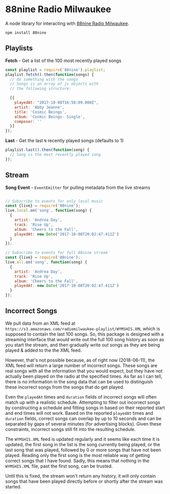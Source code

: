 88nine Radio Milwaukee
=======================

A node library for interacting with [88nine Radio Milwaukee](http://radiomilwaukee.org).

```
npm install 88nine
```

## Playlists

**Fetch** - Get a list of the 100 most recently played songs

```javascript
const playlist = require('88nine').playlist;
playlist.fetch().then(function(songs) {
  // do something with the songs
  // Songs is an array of js objects with
  // the following structure:

  [{
    playedAt: "2017-10-08T16:58:09.000Z",
    artist: 'Abby Jeanne',
    title: 'Cosmic Beings',
    album: 'Cosmic Beings- Single',
    composer: ''
  }]
});
```

**Last** - Get the last `N` recently played songs (defaults to 1)

```javascript
playlist.last().then(function(song) {
  // Song is the most recently played song
});
```

## Stream

**Song Event** - `EventEmitter` for pulling metadata from the live streams

```javascript

// Subscribe to events for only local music
const {live} = require('88nine');
live.local.on('song', function(song) {
  {
    artist: 'Andrea Day',
    track: 'Rise Up',
    album: 'Cheers to the Fall',
    playedAt: new Date('2017-10-08T20:02:47.411Z')
  }
});

// Subscribe to events for full 88nine stream
const {live} = require('88nine');
live.all.on('song', function(song) {
  {
    artist: 'Andrea Day',
    track: 'Rise Up',
    album: 'Cheers to the Fall',
    playedAt: new Date('2017-10-08T20:02:47.411Z')
  }
});
```

## Incorrect Songs

We pull data from an XML feed at `https://s3.amazonaws.com/radiomilwaukee-playlist/WYMSHIS.XML` which is supposed to contain the last 100 songs. So, this package is designed with a streaming interface that _would_ write out the full 100 song history as soon as you start the stream, and then gradually write out songs as they are being played & added to the the XML feed.

However, that's not possible because, as of right now (2018-06-11), the XML feed will return a large number of incorrect songs. These songs are real songs with all the information that you would expect, but they have not actually been played on the radio at the specified times. As far as I can tell, there is no information in the song data that can be used to distinguish these incorrect songs from the songs that do get played.

Even the `playedAt` times and `duration` fields of incorrect songs will often match up with a realistic schedule. Attempting to filter out incorrect songs by constructing a schedule and fitting songs in based on their reported start and end times will not work. Based on the reported `playedAt` times and `duration` fields, correct songs can overlap by up to 10 seconds and can be separated by gaps of several minutes (for advertising blocks). Given these constraints, incorrect songs still fit into the resulting schedule.

The `WYMSHIS.XML` feed is updated regularly and it seems like each time it is updated, the first song in the list is the song currently being played, or the last song that was played, followed by 0 or more songs that have not been played. Reading only the first song is the most reliable way of getting correct songs that I have found. Sadly, this means that nothing in the `WYMSHIS.XML` file, past the first song, can be trusted.

Until this is fixed, the stream won't return any history, it will only contain songs that have been played directly before or shortly after the stream was started.
